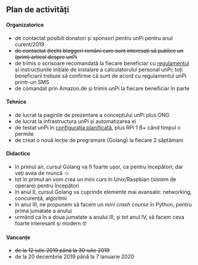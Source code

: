 ## Plan de activități

#### Organizatorice

- de contactat posibili donatori și sponsori pentru unPi pentru anul curent/2019
- ~~de contactat (tech) bloggeri români care sunt interesați să publice un (prim) articol despre unPi~~
- de trimis o scrisoare recomandată la fiecare beneficiar cu [regulamentul](https://www.unpi.ro/regulament) și instrucțiunile inițiale de instalare a calculatorului personal unPi; toți beneficiarii trebuie să confirme că sunt de acord cu regulamentul unPi printr-un SMS
- de comandat prin Amazon.de și trimis unPi la fiecare beneficiar în parte

#### Tehnice

- de lucrat la paginile de prezentare a conceptului unPi plus ONG
- de lucrat la infrastructura unPi și automatizarea ei
- de testat unPi în [configurația planificată](http://spec.unpi.ro/), plus RPi 1 B+ când timpul o permite
- de creat o nouă lecție de programare (Golang) la fiecare 2 săptămani

#### Didactice

- în primul an, cursul Golang va fi foarte ușor, ca pentru începători; dar veți avea de muncă ☺️
- tot în primul an vom crea un mini curs în Unix/Raspbian (sistem de operare) pentru începători
- în anul II, cursul Golang va cuprinde elemente mai avansate: networking, concurență, algoritmi
- în anul III, ne propunem să facem un mini _crash course_ în Python, pentru prima jumatate a anului
- urmând ca în a doua jumatate a anului III, și tot anul IV, să facem ceva foarte interesant și modern 🤓

#### Vancanțe

- ~~de la 12 iulie 2019 până la 30 iulie 2019~~
- de la 20 decembrie 2019 până la 7 ianuarie 2020
